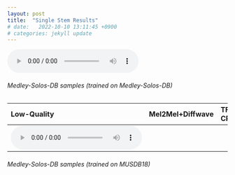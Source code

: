 ```yaml
---
layout: post
title:  "Single Stem Results"
# date:   2022-10-10 13:11:45 +0900
# categories: jekyll update
---
```


<audio controls> <source src='/assets/audio_samples/solo/noisy.wav'> </audio>


###### Medley-Solos-DB samples (trained on Medley-Solos-DB)
<!-- Low-quality, Mel2Mel + Diffwave, TF-CPq(ours), High-Quality -->

<!-- | head1        | head two          | three |
|:-------------|:------------------|:------|
| ok           | good swedish fish | nice  |
| out of stock | good and plenty   | nice  |
| ok           | good `oreos`      | hmm   |
| ok           | good `zoute` drop | yumm  | -->

| Low-Quality | Mel2Mel+Diffwave | TF-CPq(ours) | High-Quality |
|:------------|:-----------------|:-------------|:-------------|
|<audio controls> <source src='/assets/audio_samples/solo/noisy.wav'> </audio> | | | |

###### Medley-Solos-DB samples (trained on MUSDB18)

<!-- Low-quality, Mel2Mel + Diffwave, TF-CPq(ours),High-Quality -->
